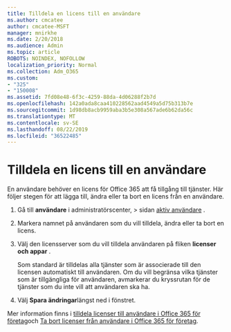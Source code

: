 ```yaml
---
title: Tilldela en licens till en användare
ms.author: cmcatee
author: cmcatee-MSFT
manager: mnirkhe
ms.date: 2/20/2018
ms.audience: Admin
ms.topic: article
ROBOTS: NOINDEX, NOFOLLOW
localization_priority: Normal
ms.collection: Adm_O365
ms.custom:
- "325"
- "150008"
ms.assetid: 7fd08e48-6f3c-4259-88da-4d06288f2b7d
ms.openlocfilehash: 142a0ada8caa410228562aad4549a5d75b313b7e
ms.sourcegitcommit: 1d98db8acb9959aba3b5e308a567ade6b62da56c
ms.translationtype: MT
ms.contentlocale: sv-SE
ms.lasthandoff: 08/22/2019
ms.locfileid: "36522485"
---
```

# <a name="how-to-assign-a-license-to-a-user"></a>Tilldela en licens till en användare

En användare behöver en licens för Office 365 att få tillgång till tjänster. Här följer stegen för att lägga till, ändra eller ta bort en licens från en användare.
  
1. Gå till **användare** i administratörscenter, \> sidan [aktiv användare](https://go.microsoft.com/fwlink/p/?linkid=834822) .

2. Markera namnet på användaren som du vill tilldela, ändra eller ta bort en licens.

3. Välj den licensserver som du vill tilldela användaren på fliken **licenser och appar** .

    Som standard är tilldelas alla tjänster som är associerade till den licensen automatiskt till användaren. Om du vill begränsa vilka tjänster som är tillgängliga för användaren, avmarkerar du kryssrutan för de tjänster som du inte vill att användaren ska ha.

4. Välj **Spara ändringar**längst ned i fönstret.

Mer information finns i [tilldela licenser till användare i Office 365 för företag](https://docs.microsoft.com/office365/admin/subscriptions-and-billing/assign-licenses-to-users)och [Ta bort licenser från användare i Office 365 för företag](https://docs.microsoft.com/office365/admin/subscriptions-and-billing/remove-licenses-from-users).